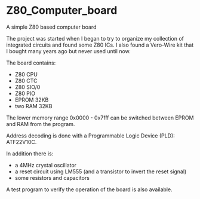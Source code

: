 # Z80_Computer_board
A simple Z80 based computer board

The project was started when I began to try to organize my collection of integrated
circuits and found some Z80 ICs.
I also found a Vero-Wire kit that I bought many years ago but never used until now.

The board contains:
- Z80 CPU
- Z80 CTC
- Z80 SIO/0
- Z80 PIO
- EPROM 32KB
- two RAM 32KB

The lower memory range 0x0000 - 0x7fff can be switched between EPROM and RAM from the program.

Address decoding is done with a Programmable Logic Device (PLD): ATF22V10C.

In addition there is:
- a 4MHz crystal oscillator
- a reset circuit using LM555 (and a transistor to invert the reset signal)
- some resistors and capacitors

A test program to verify the operation of the board is also available.
